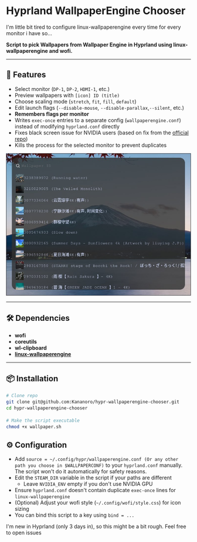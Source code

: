 # Hyprland WallpaperEngine Chooser

I'm little bit tired to configure linux-wallpaperengine every time for every monitor i have so...

**Script to pick Wallpapers from Wallpaper Engine in Hyprland using linux-wallpaperengine and wofi.**

---

## 🚀 Features

- Select monitor (`DP-1`, `DP-2`, `HDMI-1`, etc.)
- Preview wallpapers with `[icon] ID (title)`
- Choose scaling mode (`stretch`, `fit`, `fill`, `default`)
- Edit launch flags (`--disable-mouse`, `--disable-parallax`,`--silent`, etc.)
- **Remembers flags per monitor**
- Writes `exec-once` entries to a separate config (`wallpaperengine.conf`) instead of modifying `hyprland.conf` directly
- Fixes black screen issue for NVIDIA users (based on fix from the [official repo](https://github.com/Almamu/linux-wallpaperengine))
- Kills the process for the selected monitor to prevent duplicates

![preview](assets/preview.jpg)

---

## 🛠 Dependencies

- **wofi**
- **coreutils**
- **wl-clipboard**
- **[linux-wallpaperengine](https://github.com/Almamu/linux-wallpaperengine)**

---

## 📦 Installation

```bash
# Clone repo
git clone git@github.com:Kananoro/hypr-wallpaperengine-chooser.git
cd hypr-wallpaperengine-chooser

# Make the script executable
chmod +x wallpaper.sh
```

## ⚙️ Configuration

- Add `source = ~/.config/hypr/wallpaperengine.conf (Or any other path you choose in $WALLPAPERCONF)` to your `hyprland.conf` manually. The script won't do it automatically for safety reasons.
- Edit the `STEAM_DIR` variable in the script if your paths are different
  - Leave `NVIDIA_ENV` empty if you don't use NVIDIA GPU
- Ensure `hyprland.conf` doesn't contain duplicate `exec-once` lines for `linux-wallpaperengine`
- (Optional) Adjust your wofi style (`~/.config/wofi/style.css`) for icon sizing
- You can bind this script to a key using `bind = ...`

I'm new in Hyprland (only 3 days in), so this might be a bit rough. Feel free to open issues
